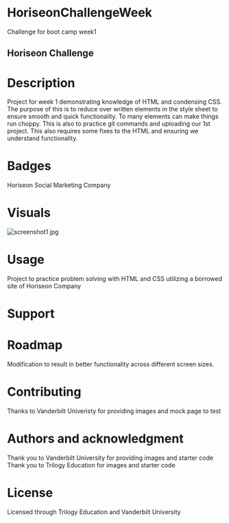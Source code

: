 # HoriseonChallengeWeek
Challenge for boot camp week1
## Horiseon Challenge

# Description
Project for week 1 demonstrating knowledge of HTML and condensing CSS.
The purpose of this is to reduce over written elements in the style sheet to 
ensure smooth and quick functionality. To many elements can make things run choppy.
This is also to practice git commands and uploading our 1st project. This also requires 
some fixes to the HTML and ensuring we understand functionality. 

# Badges
Horiseon Social Marketing Company

# Visuals
![screenshot1 jpg](https://user-images.githubusercontent.com/109003414/182995116-3f013407-6b7d-43aa-a2d5-e5b5ed3f3b44.png)
# Usage
Project to practice problem solving with HTML and CSS utilizing a borrowed site of Horiseon Company

# Support

# Roadmap
Modification to result in better functionality across different screen sizes.

# Contributing
Thanks to Vanderbilt Univeristy for providing images and mock page to test

# Authors and acknowledgment
Thank you to Vanderbilt University for providing images and starter code
Thank you to Trilogy Education for images and starter code

# License
Licensed through Trilogy Education and Vanderbilt University


